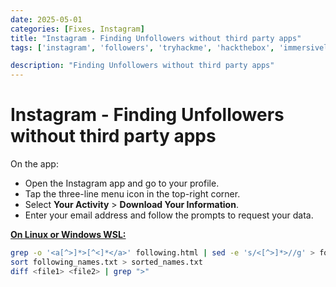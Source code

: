 ```yaml
---
date: 2025-05-01
categories: [Fixes, Instagram]
title: "Instagram - Finding Unfollowers without third party apps"
tags: ['instagram', 'followers', 'tryhackme', 'hackthebox', 'immersivelabs', 'thm', 'iml', 'htb']

description: "Finding Unfollowers without third party apps"
---
```


# Instagram - Finding Unfollowers without third party apps

On the app:
- Open the Instagram app and go to your profile.
- Tap the three-line menu icon in the top-right corner.
- Select **Your Activity** \> **Download Your Information**.
- Enter your email address and follow the prompts to request your data.​

**<u>On Linux or Windows WSL:</u>**

```bash
grep -o '<a[^>]*>[^<]*</a>' following.html | sed -e 's/<[^>]*>//g' > following_names.txt
sort following_names.txt > sorted_names.txt
diff <file1> <file2> | grep ">"
```

